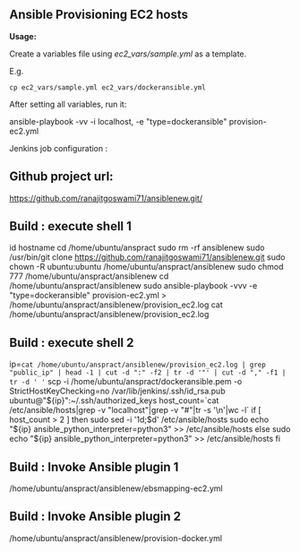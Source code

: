 ## Ansible Provisioning EC2 hosts

**Usage:**

Create a variables file using *ec2_vars/sample.yml* as a template.

E.g. 

    cp ec2_vars/sample.yml ec2_vars/dockeransible.yml
    
After setting all variables, run it:

ansible-playbook -vv -i localhost, -e "type=dockeransible" provision-ec2.yml

Jenkins job configuration :

Github project url:
-------------------
https://github.com/ranajitgoswami71/ansiblenew.git/

Build : execute shell 1
------------------------
id
hostname
cd /home/ubuntu/anspract
sudo rm -rf ansiblenew
sudo /usr/bin/git clone https://github.com/ranajitgoswami71/ansiblenew.git
sudo chown -R ubuntu:ubuntu /home/ubuntu/anspract/ansiblenew
sudo chmod 777 /home/ubuntu/anspract/ansiblenew
cd /home/ubuntu/anspract/ansiblenew
sudo ansible-playbook -vvv -e "type=dockeransible" provision-ec2.yml > /home/ubuntu/anspract/ansiblenew/provision_ec2.log
cat /home/ubuntu/anspract/ansiblenew/provision_ec2.log

Build : execute shell 2
-----------------------
ip=`cat /home/ubuntu/anspract/ansiblenew/provision_ec2.log | grep "public_ip" | head -1 | cut -d ":" -f2 | tr -d '"' | cut -d "," -f1 | tr -d ' '`
scp -i /home/ubuntu/anspract/dockeransible.pem -o StrictHostKeyChecking=no /var/lib/jenkins/.ssh/id_rsa.pub ubuntu@"${ip}":~/.ssh/authorized_keys
host_count=`cat /etc/ansible/hosts|grep -v "localhost"|grep -v "#"|tr -s '\n'|wc -l`
if [ host_count > 2 ]
    then
        sudo sed -i '1d;$d' /etc/ansible/hosts
        sudo echo "${ip} ansible_python_interpreter=python3" >> /etc/ansible/hosts
    else
        sudo echo "${ip} ansible_python_interpreter=python3" >> /etc/ansible/hosts
fi

Build : Invoke Ansible plugin 1
-------------------------------
/home/ubuntu/anspract/ansiblenew/ebsmapping-ec2.yml

Build : Invoke Ansible plugin 2
-------------------------------
/home/ubuntu/anspract/ansiblenew/provision-docker.yml
